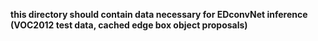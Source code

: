 **this directory should contain data necessary for EDconvNet inference (VOC2012 test data, cached edge box object proposals)**
